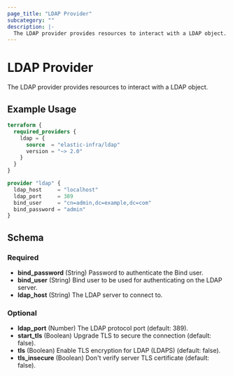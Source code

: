 ```yaml
---
page_title: "LDAP Provider"
subcategory: ""
description: |-
  The LDAP provider provides resources to interact with a LDAP object.
---
```


# LDAP Provider

The LDAP provider provides resources to interact with a LDAP object.

## Example Usage

```terraform
terraform {
  required_providers {
    ldap = {
      source  = "elastic-infra/ldap"
      version = "~> 2.0"
    }
  }
}

provider "ldap" {
  ldap_host     = "localhost"
  ldap_port     = 389
  bind_user     = "cn=admin,dc=example,dc=com"
  bind_password = "admin"
}
```

<!-- schema generated by tfplugindocs -->
## Schema

### Required

- **bind_password** (String) Password to authenticate the Bind user.
- **bind_user** (String) Bind user to be used for authenticating on the LDAP server.
- **ldap_host** (String) The LDAP server to connect to.

### Optional

- **ldap_port** (Number) The LDAP protocol port (default: 389).
- **start_tls** (Boolean) Upgrade TLS to secure the connection (default: false).
- **tls** (Boolean) Enable TLS encryption for LDAP (LDAPS) (default: false).
- **tls_insecure** (Boolean) Don't verify server TLS certificate (default: false).
